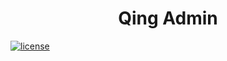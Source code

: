 <div align="center">
  <h1>Qing Admin</h1>
</div>

[![license](https://img.shields.io/badge/license-MIT-green.svg)](./LICENSE)

